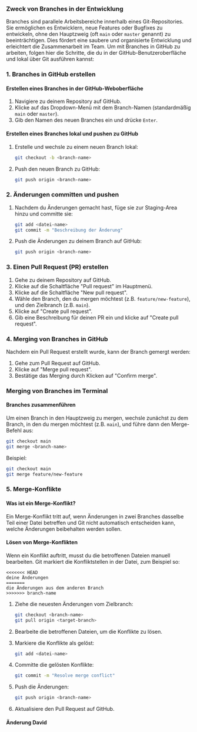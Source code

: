 
### Zweck von Branches in der Entwicklung

Branches sind parallele Arbeitsbereiche innerhalb eines Git-Repositories. Sie ermöglichen es Entwicklern, neue Features oder Bugfixes zu entwickeln, ohne den Hauptzweig (oft `main` oder `master` genannt) zu beeinträchtigen. Dies fördert eine saubere und organisierte Entwicklung und erleichtert die Zusammenarbeit im Team.
Um mit Branches in GitHub zu arbeiten, folgen hier die Schritte, die du in der GitHub-Benutzeroberfläche und lokal über Git ausführen kannst:

### 1. Branches in GitHub erstellen

#### Erstellen eines Branches in der GitHub-Weboberfläche

1. Navigiere zu deinem Repository auf GitHub.
2. Klicke auf das Dropdown-Menü mit dem Branch-Namen (standardmäßig `main` oder `master`).
3. Gib den Namen des neuen Branches ein und drücke `Enter`.

#### Erstellen eines Branches lokal und pushen zu GitHub

1. Erstelle und wechsle zu einem neuen Branch lokal:

    ```bash
    git checkout -b <branch-name>
    ```

2. Push den neuen Branch zu GitHub:

    ```bash
    git push origin <branch-name>
    ```

### 2. Änderungen committen und pushen

1. Nachdem du Änderungen gemacht hast, füge sie zur Staging-Area hinzu und committe sie:

    ```bash
    git add <datei-name>
    git commit -m "Beschreibung der Änderung"
    ```

2. Push die Änderungen zu deinem Branch auf GitHub:

    ```bash
    git push origin <branch-name>
    ```

### 3. Einen Pull Request (PR) erstellen

1. Gehe zu deinem Repository auf GitHub.
2. Klicke auf die Schaltfläche "Pull request" im Hauptmenü.
3. Klicke auf die Schaltfläche "New pull request".
4. Wähle den Branch, den du mergen möchtest (z.B. `feature/new-feature`), und den Zielbranch (z.B. `main`).
5. Klicke auf "Create pull request".
6. Gib eine Beschreibung für deinen PR ein und klicke auf "Create pull request".

### 4. Merging von Branches in GitHub

Nachdem ein Pull Request erstellt wurde, kann der Branch gemergt werden:

1. Gehe zum Pull Request auf GitHub.
2. Klicke auf "Merge pull request".
3. Bestätige das Merging durch Klicken auf "Confirm merge".

### Merging von Branches im Terminal

#### Branches zusammenführen

Um einen Branch in den Hauptzweig zu mergen, wechsle zunächst zu dem Branch, in den du mergen möchtest (z.B. `main`), und führe dann den Merge-Befehl aus:

```bash
git checkout main
git merge <branch-name>
```

Beispiel:

```bash
git checkout main
git merge feature/new-feature
```

### 5. Merge-Konflikte

#### Was ist ein Merge-Konflikt?

Ein Merge-Konflikt tritt auf, wenn Änderungen in zwei Branches dasselbe Teil einer Datei betreffen und Git nicht automatisch entscheiden kann, welche Änderungen beibehalten werden sollen.

#### Lösen von Merge-Konflikten

Wenn ein Konflikt auftritt, musst du die betroffenen Dateien manuell bearbeiten. Git markiert die Konfliktstellen in der Datei, zum Beispiel so:

```plaintext
<<<<<<< HEAD
deine Änderungen
=======
die Änderungen aus dem anderen Branch
>>>>>>> branch-name
```

1. Ziehe die neuesten Änderungen vom Zielbranch:

    ```bash
    git checkout <branch-name>
    git pull origin <target-branch>
    ```

2. Bearbeite die betroffenen Dateien, um die Konflikte zu lösen.
3. Markiere die Konflikte als gelöst:

    ```bash
    git add <datei-name>
    ```

4. Committe die gelösten Konflikte:

    ```bash
    git commit -m "Resolve merge conflict"
    ```

5. Push die Änderungen:

    ```bash
    git push origin <branch-name>
    ```

6. Aktualisiere den Pull Request auf GitHub.

#### Änderung David